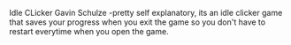 Idle CLicker
Gavin Schulze
-pretty self explanatory, its an idle clicker game that saves your progress when you exit the game so you don't have to restart everytime when you open the game.
